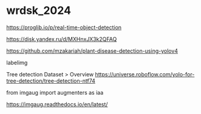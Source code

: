 # wrdsk_2024


https://proglib.io/p/real-time-object-detection

https://disk.yandex.ru/d/MXHnxJX3k2QFAQ


https://github.com/mzakariah/plant-disease-detection-using-yolov4

labelimg

Tree detection Dataset > Overview
https://universe.roboflow.com/yolo-for-tree-detection/tree-detection-ntf74

from imgaug import augmenters as iaa

https://imgaug.readthedocs.io/en/latest/

